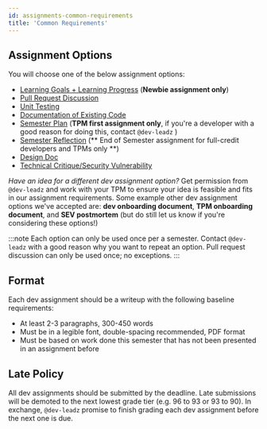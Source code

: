 ```yaml
---
id: assignments-common-requirements
title: 'Common Requirements'
---
```


## Assignment Options

You will choose one of the below assignment options:

- [Learning Goals + Learning Progress](/docs/assignments-learning-doc) (**Newbie assignment only**)
- [Pull Request Discussion](/docs/assignments-pull-request-discussion)
- [Unit Testing](/docs/assignments-unit-testing)
- [Documentation of Existing Code](/docs/assignments-documentation)
- [Semester Plan](/docs/assignments-semester-plan) (**TPM first assignment only**, if you're a developer with a good reason for doing this, contact `@dev-leadz` )
- [Semester Reflection](/docs/assignments-semester-reflection) (** End of Semester assignment for full-credit developers and TPMs only **)
- [Design Doc](/docs/assignments-design-doc)
- [Technical Critique/Security Vulnerability](/docs/assignments-tech-critique-security-doc)

_Have an idea for a different dev assignment option?_ Get permission from `@dev-leadz` and work with your TPM to ensure your idea is feasible and fits in our assignment requirements. Some example other dev assignment options we've accepted are: **dev onboarding document**, **TPM onboarding document**, and **SEV postmortem** (but do still let us know if you're considering these options!)

:::note
Each option can only be used once per a semester. Contact `@dev-leadz` with a good reason why you want to repeat an option. Pull request discussion can only be used once; no exceptions.
:::

## Format

Each dev assignment should be a writeup with the following baseline requirements:

- At least 2-3 paragraphs, 300-450 words
- Must be in a legible font, double-spacing recommended, PDF format
- Must be based on work done this semester that has not been presented in an assignment before

## Late Policy

All dev assignments should be submitted by the deadline. Late submissions will be demoted to the next lowest grade tier (e.g. 96 to 93 or 93 to 90). In exchange, `@dev-leadz` promise to finish grading each dev assignment before the next one is due.
